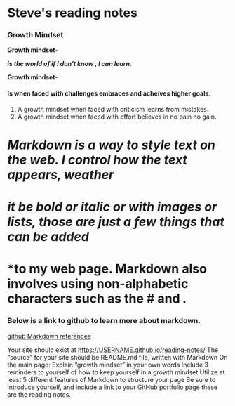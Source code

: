 # Steve's reading notes

### Growth Mindset

**Growth mindset**-
 
 ***is the world of if I don't know , I can learn.***

**Growth mindset**- 
#### Is when faced with challenges embraces and acheives higher goals.
1. A growth mindset when faced with criticism learns from mistakes.
1. A growth mindset when faced with effort believes in no pain no gain.

  # ***Markdown is a way to style text on the web. I control how the text appears, weather*** 
  # ***it be bold or italic or with images or lists, those are just a few things that can be added***
  # ***to my web page. Markdown also involves using non-alphabetic characters such as the # and *.***
  
  ### Below is a link to github to learn more about markdown.
  [github Markdown references](https://docs.github.com/en/github/writing-on-github/basic-writing-and-formatting-syntax)



Your site should exist at https://USERNAME.github.io/reading-notes/
The “source” for your site should be README.md file, written with Markdown
On the main page:
Explain “growth mindset” in your own words
Include 3 reminders to yourself of how to keep yourself in a growth mindset
Utilize at least 5 different features of Markdown to structure your page
Be sure to introduce yourself, and include a link to your GitHub portfolio page
these are the reading notes.
